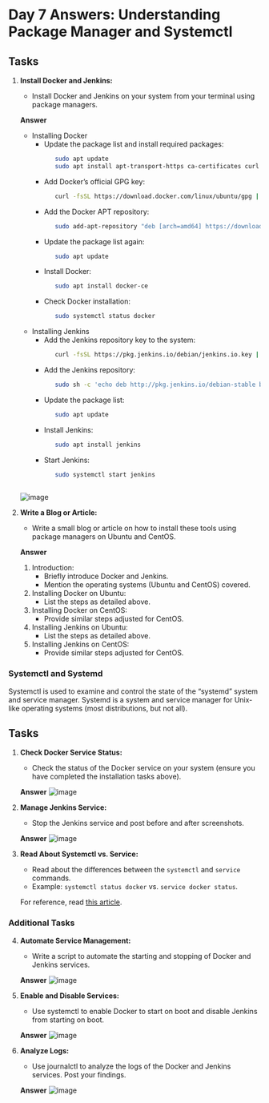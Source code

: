 # Day 7 Answers: Understanding Package Manager and Systemctl

## Tasks

1. **Install Docker and Jenkins:**
   - Install Docker and Jenkins on your system from your terminal using package managers.

   **Answer**
     - Installing Docker
       - Update the package list and install required packages:
         ```bash
            sudo apt update
            sudo apt install apt-transport-https ca-certificates curl software-properties-common 
       - Add Docker’s official GPG key:
         ```bash
            curl -fsSL https://download.docker.com/linux/ubuntu/gpg | sudo apt-key add -          
       - Add the Docker APT repository:
         ```bash
            sudo add-apt-repository "deb [arch=amd64] https://download.docker.com/linux/ubuntu $(lsb_release -cs) stable"
       - Update the package list again:
         ```bash
            sudo apt update
       - Install Docker:
         ```bash
            sudo apt install docker-ce
       - Check Docker installation:
         ```bash
            sudo systemctl status docker

     - Installing Jenkins
       - Add the Jenkins repository key to the system:
         ```bash
            curl -fsSL https://pkg.jenkins.io/debian/jenkins.io.key | sudo apt-key add -
       - Add the Jenkins repository:
         ```bash
            sudo sh -c 'echo deb http://pkg.jenkins.io/debian-stable binary/ > /etc/apt/sources.list.d/jenkins.list'
       - Update the package list:
         ```bash
            sudo apt update
       - Install Jenkins:
         ```bash
            sudo apt install jenkins
       - Start Jenkins:
         ```bash
            sudo systemctl start jenkins
                                                        
   ![image](https://github.com/Bhavin213/90DaysOfDevOps/blob/master/2024/day06/image/task1.png)

2. **Write a Blog or Article:**
   - Write a small blog or article on how to install these tools using package managers on Ubuntu and CentOS.

   **Answer**
   1. Introduction:
      - Briefly introduce Docker and Jenkins.
      - Mention the operating systems (Ubuntu and CentOS) covered.
   2. Installing Docker on Ubuntu:
      - List the steps as detailed above.
   3. Installing Docker on CentOS:
      - Provide similar steps adjusted for CentOS.
   4. Installing Jenkins on Ubuntu:
      - List the steps as detailed above.
   5. Installing Jenkins on CentOS:
      - Provide similar steps adjusted for CentOS.

### Systemctl and Systemd

Systemctl is used to examine and control the state of the “systemd” system and service manager. Systemd is a system and service manager for Unix-like operating systems (most distributions, but not all).

## Tasks

1. **Check Docker Service Status:**
   - Check the status of the Docker service on your system (ensure you have completed the installation tasks above).

   **Answer**
   ![image](https://github.com/Bhavin213/90DaysOfDevOps/blob/master/2024/day06/image/task1.png)

2. **Manage Jenkins Service:**
   - Stop the Jenkins service and post before and after screenshots.

   **Answer**
   ![image](https://github.com/Bhavin213/90DaysOfDevOps/blob/master/2024/day06/image/task1.png)

3. **Read About Systemctl vs. Service:**
   - Read about the differences between the `systemctl` and `service` commands.
   - Example: `systemctl status docker` vs. `service docker status`.

   For reference, read [this article](https://www.howtogeek.com/devops/how-to-check-if-the-docker-daemon-or-a-container-is-running/#:~:text=Checking%20With%20Systemctl&text=Check%20what%27s%20displayed%20under%20%E2%80%9CActive,running%20sudo%20systemctl%20start%20docker%20).

### Additional Tasks

4. **Automate Service Management:**
   - Write a script to automate the starting and stopping of Docker and Jenkins services.

   **Answer**
   ![image](https://github.com/Bhavin213/90DaysOfDevOps/blob/master/2024/day06/image/task1.png)

5. **Enable and Disable Services:**
   - Use systemctl to enable Docker to start on boot and disable Jenkins from starting on boot.

   **Answer**
   ![image](https://github.com/Bhavin213/90DaysOfDevOps/blob/master/2024/day06/image/task1.png)

6. **Analyze Logs:**
   - Use journalctl to analyze the logs of the Docker and Jenkins services. Post your findings.

   **Answer**
   ![image](https://github.com/Bhavin213/90DaysOfDevOps/blob/master/2024/day06/image/task1.png)
